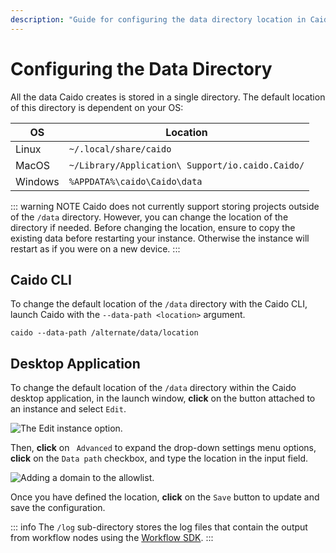 ```yaml
---
description: "Guide for configuring the data directory location in Caido CLI and Desktop application for custom data storage paths."
---
```


# Configuring the Data Directory

All the data Caido creates is stored in a single directory. The default location of this directory is dependent on your OS:

| OS      | Location                                         |
| ------- | ------------------------------------------------ |
| Linux   | `~/.local/share/caido`                           |
| MacOS   | `~/Library/Application\ Support/io.caido.Caido/` |
| Windows | `%APPDATA%\caido\Caido\data`                     |

::: warning NOTE
Caido does not currently support storing projects outside of the `/data` directory. However, you can change the location of the directory if needed. Before changing the location, ensure to copy the existing data before restarting your instance. Otherwise the instance will restart as if you were on a new device.
:::

## Caido CLI

To change the default location of the `/data` directory with the Caido CLI, launch Caido with the `--data-path <location>` argument.

```
caido --data-path /alternate/data/location
```

## Desktop Application

To change the default location of the `/data` directory within the Caido desktop application, in the launch window, **click** on the <code><Icon icon="fas fa-ellipsis-vertical" /></code> button attached to an instance and select `Edit`.

<img alt="The Edit instance option." src="/_images/launch_window_edit.png" center/>

Then, **click** on <code><Icon icon="fas fa-angle-right" /> Advanced</code> to expand the drop-down settings menu options, **click** on the `Data path` checkbox, and type the location in the input field.

<img alt="Adding a domain to the allowlist." src="/_images/launch_window_data_path.png" center/>

Once you have defined the location, **click** on the `Save` button to update and save the configuration.

::: info
The `/log` sub-directory stores the log files that contain the output from workflow nodes using the [Workflow SDK](https://developer.caido.io/reference/sdks/workflow/).
:::
